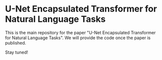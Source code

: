 # U-Net Encapsulated Transformer for Natural Language Tasks

This is the main repository for the paper "U-Net Encapsulated Transformer for Natural Language Tasks". We will provide the code once the paper is published.

Stay tuned!
